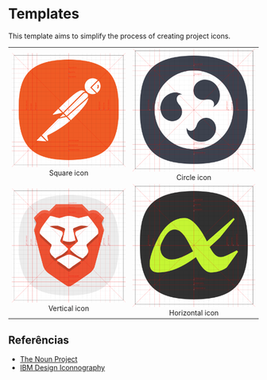 # Templates

This template aims to simplify the process of creating project icons.

<table>
  <tr>
    <td align="center"><img src="assets/example-icon-square.png" alt="Referência">Square icon</td>
    <td align="center"><img src="assets/example-icon-circle.png" alt="Referência">Circle icon</td>
  </tr>
  <tr>
    <td align="center"><img src="assets/example-icon-vertical.png" alt="Referência">Vertical icon</td>
    <td align="center"><img src="assets/example-icon-horizontal.png" alt="Referência">Horizontal icon</td>
  </tr>
</table>

## Referências
- [The Noun Project](https://thenounproject.com/icon/squircle-202668)
- [IBM Design Iconnography](https://www.ibm.com/design/language/iconography/ui-icons/design/)

